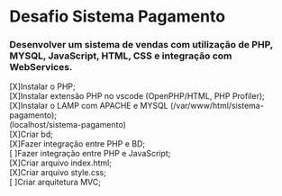 # Desafio Sistema Pagamento

### Desenvolver um sistema de vendas com utilização de PHP, MYSQL, JavaScript, HTML, CSS e integração com WebServices.

[X]Instalar o PHP; <br>
[X]Instalar extensão PHP no vscode (OpenPHP/HTML, PHP Profiler);<br>
[X]Instalar o LAMP com APACHE e MYSQL (/var/www/html/sistema-pagamento); <br>
(localhost/sistema-pagamento)<br>
[X]Criar bd; <br>
[X]Fazer integração entre PHP e BD; <br>
[ ]Fazer integração entre PHP e JavaScript; <br>
[X]Criar arquivo index.html; <br>
[X]Criar arquivo style.css; <br>
[ ]Criar arquitetura MVC; <br>



